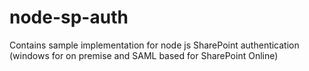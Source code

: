 # node-sp-auth
Contains sample implementation for node js SharePoint authentication (windows for on premise and SAML based for SharePoint Online)
